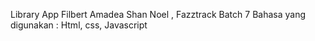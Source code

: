 Library App
Filbert Amadea Shan Noel , Fazztrack Batch 7
Bahasa yang digunakan : Html, css, Javascript